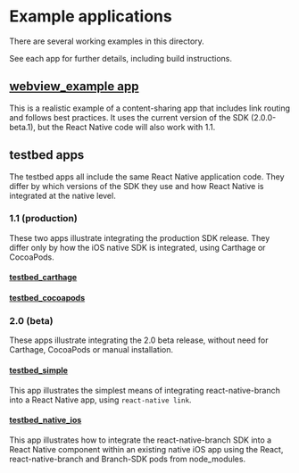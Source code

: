 # Example applications

There are several working examples in this directory.

See each app for further details, including build instructions.

## [webview_example app](./webview_example)

This is a realistic example of a content-sharing app that includes link routing and follows best practices.
It uses the current version of the SDK (2.0.0-beta.1), but the React Native code will also work with 1.1.

## testbed apps

The testbed apps all include the same React Native application code. They differ by which versions of the SDK
they use and how React Native is integrated at the native level.

### 1.1 (production)

These two apps illustrate integrating the production
SDK release. They differ only by how the iOS native SDK
is integrated, using Carthage or CocoaPods.

#### [testbed_carthage](./testbed_carthage)

#### [testbed_cocoapods](./testbed_cocoapods)

### 2.0 (beta)

These apps illustrate integrating the 2.0 beta release,
without need for Carthage, CocoaPods or manual installation.

#### [testbed_simple](./testbed_simple)

This app illustrates the simplest means of integrating react-native-branch into a React Native app, using `react-native link`.

#### [testbed_native_ios](./testbed_native_ios)

This app illustrates how to integrate the react-native-branch SDK into a React Native component within an existing native iOS app using the React, react-native-branch and Branch-SDK pods from node_modules.
